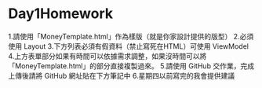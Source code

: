 # Day1Homework
1.請使用「MoneyTemplate.html」作為樣版（就是你家設計提供的版型）
2.必須使用 Layout 
3.下方列表必須有假資料（禁止寫死在HTML）可使用 ViewModel 
4.上方表單部分如果有時間可以依據需求調整，如果沒時間可以將「MoneyTemplate.html」的部分直接複製過來。
5.請使用 GitHub 交作業，完成上傳後請將 GitHub 網址貼在下方筆記中
6.星期四以前寫完的我會提供建議

